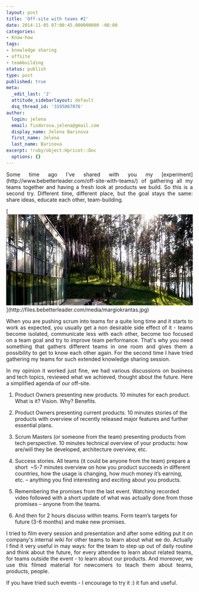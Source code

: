 ```yaml
---
layout: post
title: 'Off-site with teams #2'
date: 2014-11-05 07:00:45.000000000 -08:00
categories:
- Know-how
tags:
- knowledge sharing
- offsite
- teambuilding
status: publish
type: post
published: true
meta:
  _edit_last: '2'
  attitude_sidebarlayout: default
  dsq_thread_id: '3195067076'
author:
  login: jelena
  email: fiodorova.jelena@gmail.com
  display_name: Jelena Barinova
  first_name: Jelena
  last_name: Barinova
excerpt: !ruby/object:Hpricot::Doc
  options: {}
---
```

<p style="text-align: justify;">Some time ago I've shared with you my 
[experiment](http://www.bebetterleader.com/off-site-with-teams/) of gathering 
all my teams together and having a fresh look at products we build. So this is 
a second try. Different time, different place, but the goal stays the same: 
share ideas, educate each other, team-building.</p> 
<p>[<img class="aligncenter wp-image-590 size-full" 
src="assets/margiokrantas.jpg" alt="margiokrantas" width="800" height="245" 
/>](http://files.bebetterleader.com/media/margiokrantas.jpg)</p> 
<p style="text-align: justify;">When you are pushing scrum into teams for a 
quite long time and it starts to work as expected, you usually get a non 
desirable side effect of it - teams become isolated, communicate less with 
each other, become too focused on a team goal and try to improve team 
performance. That's why you need something that gathers different teams in one 
room and gives them a possibility to get to know each other again. For the 
second time I have tried gathering my teams for such extended knowledge 
sharing session.</p> 
<p style="text-align: justify;">In my opinion it worked just fine, we had 
various discussions on business and tech topics, reviewed what we achieved, 
thought about the future. Here a simplified agenda of our off-site.</p> 

1. Product Owners presenting new products. 10 minutes for each product. What 
is it? Vision. Why? Benefits. 

1. Product Owners presenting current products. 10 minutes stories of the 
products with overview of recently released major features and further 
essential plans. 

1. Scrum Masters (or someone from the team) presenting products from tech 
perspective. 10 minutes technical overview of your products: how are/will they 
be developed, architecture overview, etc. 

1. Success stories. All teams (it could be anyone from the team) prepare a 
short  ~5-7 minutes overview on how you product succeeds in different 
countries, how the usage is changing, how much money it’s earning, etc. – 
anything you find interesting and exciting about you products. 

1. Remembering the promises from the last event. Watching recorded video 
followed with a short update of what was actually done from those promises – 
anyone from the teams. 

1. And then for 2 hours discuss within teams. Form team’s targets for future 
(3-6 months) and make new promises. 


<p style="text-align: justify;">I tried to film every session and presentation 
and after some editing put it on company's internal wiki for other teams to 
learn about what we do. Actually I find it very useful in may ways: for the 
team to step up out of daily routine and think about the future, for every 
attendee to learn about related teams, for teams outside the event - to learn 
about our products. And moreover, we use this filmed material for newcomers to 
teach them about teams, products, people.</p> 
<p>If you have tried such events - I encourage to try it :) it fun and 
useful.</p> 